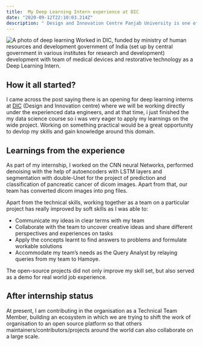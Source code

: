 ```yaml
---
title:  My Deep Learning Intern experience at DIC
date: "2020-09-12T22:10:03.214Z"
description: " Design and Innovation Centre Panjab University is one of the 21 labs funded by MHRD , I was deep learning intern and this is the how i get started"
---
```

![A photo of deep learning](markus-spiske-iar-afB0QQw-unsplash.jpg)
Worked in DIC, funded by ministry of human resources and development government of India (set up by central government in various institutes for research and development) development with team of medical devices and restorative technology as a Deep Learning Intern.

## How it all started?

I came across the post saying there is an opening for deep learning interns at [DIC](http://dic.puchd.ac.in/) (Design and Innovation centre) where we will be working directly under the experienced data engineers, and at that time, i just finished the my data science course so i was very eager to apply my learnings on the wide project. Working on something practical would be a great opportunity to devlop my skills and gain knowledge around this domain. 

## Learnings from the experience

As part of my internship, I worked on the CNN neural Networks, performed denoising with the help of autoencoders with LSTM layers and segmentation with double-Unet for the project of prediction and classification of pancreatic cancer of dicom images. Apart from that, our team has converted dicom images into png files.

Apart from the technical skills, working together as a team on a particular project has really improved by soft skills as I was able to:

* Communicate my ideas in clear terms with my team
* Collaborate with the team to uncover creative ideas and share different perspectives and experiences on tasks
* Apply the concepts learnt to find answers to problems and formulate workable solutions
* Accommodate my team’s needs as the Query Analyst by relaying queries from my team to Hamoye.

The open-source projects did not only improve my skill set, but also served as a demo for real world job experience.

## After internship status

At present, I am contributing in the organisation as a Technical Team Member, building an ecosystem in which we are trying to shift the work of organisation to an open source platform so that others maintainers/contributors/projects around the world can also collaborate on a large scale.
